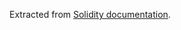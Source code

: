 Extracted from [Solidity documentation](http://solidity.readthedocs.io/en/latest/control-structures.html?#example).
